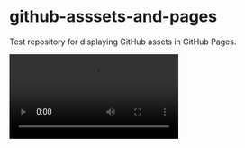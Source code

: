 # github-asssets-and-pages
Test repository for displaying GitHub assets in GitHub Pages.

<video src="https://user-images.githubusercontent.com/20051042/241174616-764d3ae0-c3d8-4b30-97c5-b6a8bec805d5.mp4" data-canonical-src="https://user-images.githubusercontent.com/20051042/241174616-764d3ae0-c3d8-4b30-97c5-b6a8bec805d5.mp4">
</video>

